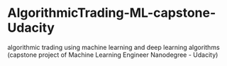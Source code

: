 # AlgorithmicTrading-ML-capstone-Udacity
algorithmic trading using machine learning and deep learning algorithms (capstone project of Machine Learning Engineer Nanodegree - Udacity)
